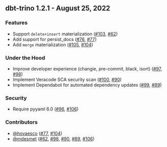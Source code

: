 ## dbt-trino 1.2.1 - August 25, 2022
### Features
- Support `delete+insert` materialization ([#103](https://github.com/starburstdata/dbt-trino/issues/103), [#62](https://github.com/starburstdata/dbt-trino/pull/62))
- Add support for persist_docs ([#76](https://github.com/starburstdata/dbt-trino/issues/76), [#77](https://github.com/starburstdata/dbt-trino/pull/77))
- Add `merge` materialization ([#105](https://github.com/starburstdata/dbt-trino/issues/105), [#104](https://github.com/starburstdata/dbt-trino/pull/104))
### Under the Hood
- Improve developer experience (changie, pre-commit, black, isort) ([#97](https://github.com/starburstdata/dbt-trino/issues/97), [#98](https://github.com/starburstdata/dbt-trino/pull/98))
- Implement Veracode SCA security scan ([#100](https://github.com/starburstdata/dbt-trino/issues/100), [#90](https://github.com/starburstdata/dbt-trino/pull/90))
- Implement Dependabot for automated dependency updates ([#99](https://github.com/starburstdata/dbt-trino/issues/99), [#89](https://github.com/starburstdata/dbt-trino/pull/89))
### Security
- Require pyyaml 6.0 ([#96](https://github.com/starburstdata/dbt-trino/issues/96), [#106](https://github.com/starburstdata/dbt-trino/pull/106))

### Contributors
- [@hovaesco](https://github.com/hovaesco) ([#77](https://github.com/starburstdata/dbt-trino/pull/77), [#104](https://github.com/starburstdata/dbt-trino/pull/104))
- [@mdesmet](https://github.com/mdesmet) ([#62](https://github.com/starburstdata/dbt-trino/pull/62), [#98](https://github.com/starburstdata/dbt-trino/pull/98), [#90](https://github.com/starburstdata/dbt-trino/pull/90), [#89](https://github.com/starburstdata/dbt-trino/pull/89), [#106](https://github.com/starburstdata/dbt-trino/pull/106))
